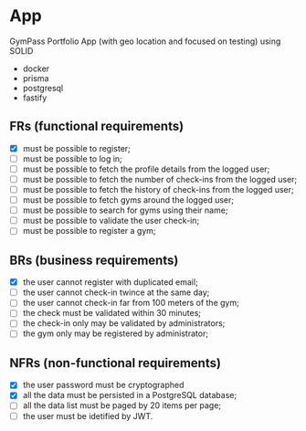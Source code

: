 # App

GymPass Portfolio App (with geo location and focused on testing) using SOLID
- docker
- prisma 
- postgresql 
- fastify

## FRs (functional requirements)

- [x] must be possible to register;
- [ ] must be possible to log in;
- [ ] must be possible to fetch the profile details from the logged user;
- [ ] must be possible to fetch the number of check-ins from the logged user;
- [ ] must be possible to fetch the history of check-ins from the logged user;
- [ ] must be possible to fetch gyms around the logged user;
- [ ] must be possible to search for gyms using their name;
- [ ] must be possible to validate the user check-in;
- [ ] must be possible to register a gym;

## BRs (business requirements)

- [x] the user cannot register with duplicated email;
- [ ] the user cannot check-in twince at the same day;
- [ ] the user cannot check-in far from 100 meters of the gym;
- [ ] the check must be validated within 30 minutes;
- [ ] the check-in only may be validated by administrators;
- [ ] the gym only may be registered by administrator;

## NFRs (non-functional requirements)

- [x] the user password must be cryptographed 
- [x] all the data must be persisted in a PostgreSQL database;
- [ ] all the data list must be paged by 20 items per page;
- [ ] the user must be idetified by JWT.
